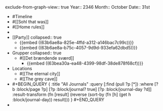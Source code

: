 exclude-from-graph-view:: true
Year:: 2346
Month:: October
Date:: 31st

- #Timeline
- #[[Sohl that was]]
- #[[Home rules]]
-
- [[Party]]
  collapsed:: true
	- {{embed ((63b6ae8a-825e-4ffd-a312-a146bac7c99c))}}
	- {{embed ((63b6ae8a-b75c-4057-9d9d-933efa62dbd5))}}
- Grupper
  collapsed:: true
	- #[[Det brændende sværd]]
		- {{embed ((63bea30a-ea48-4399-98df-38de878f68cf))}}
- Locations
	- #[[The eternal city]]
	- #[[The grey cave]]
- #+BEGIN_QUERY
  {
  :title "All Journals"
  :query [:find (pull ?p [*])
  :where
  [?b :block/page ?p]
  [?p :block/journal? true]
  [?p :block/journal-day ?d]]
  :result-transform (fn [result] (reverse (sort-by (fn [h] (get h :block/journal-day)) result)))
  }
  #+END_QUERY
-
